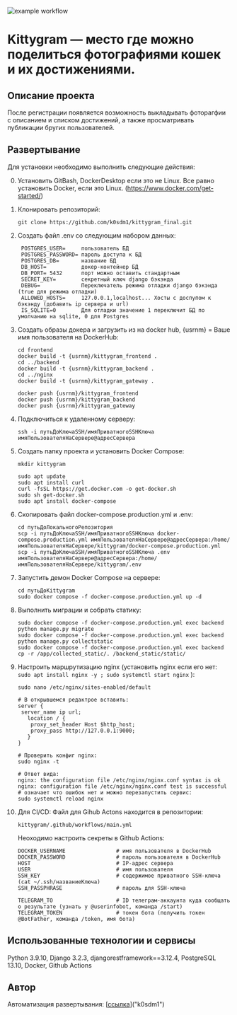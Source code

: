 ![example workflow](https://github.com/k0sdm1/kittygram_finaL/actions/workflows/main.yml/badge.svg)

# Kittygram — место где можно поделиться фотографиями кошек и их достижениями.
## Описание проекта
После регистрации появляется возможность выкладывать фоторагфии с описанием и списком достижений, а также просматривать публикации бругих пользователей.

## Развертывание
Для установки необходимо выполнить следующие действия:

0. Установить GitBash, DockerDesktop если это не Linux. Все равно установить Docker, если это Linux. (https://www.docker.com/get-started/)

1. Клонировать репозиторий:
   ```
   git clone https://github.com/k0sdm1/kittygram_final.git
   ```
2. Создать файл .env со следующим набором данных:
   ```
    POSTGRES_USER=     пользователь БД
    POSTGRES_PASSWORD= пароль доступа к БД
    POSTGRES_DB=       название БД
    DB_HOST=           докер-контейнер БД
    DB_PORT= 5432      порт можно оставить стандартным
    SECRET_KEY=        секретный ключ django бэкэнда
    DEBUG=             Переключатель режима отладки django бэкэнда (true для режима отладки)
    ALLOWED_HOSTS=     127.0.0.1,localhost... Хосты с доспупом к бэкэнду (добавить ip сервера и url)
    IS_SQLITE=0        Для отладки значение 1 переключит БД по умолчанию на sqlite, 0 для Postgres
   ```
3. Создать образы докера и загрузить из на docker hub, {usrnm} = Ваше имя пользователя на DockerHub:
   ```
   cd frontend
   docker build -t {usrnm}/kittygram_frontend .
   cd ../backend
   docker build -t {usrnm}/kittygram_backend .
   cd ../nginx
   docker build -t {usrnm}/kittygram_gateway .

   docker push {usrnm}/kittygram_frontend
   docker push {usrnm}/kittygram_backend
   docker push {usrnm}/kittygram_gateway
   ```
4. Подключиться к удаленному серверу:
   ```
   ssh -i путьДоКлючаSSH/имяПриватногоSSHКлюча имяПользователяНаСервере@адресСервера
   ```   
5. Создать папку проекта и установить Docker Compose:
   ```
   mkdir kittygram

   sudo apt update
   sudo apt install curl
   curl -fsSL https://get.docker.com -o get-docker.sh
   sudo sh get-docker.sh
   sudo apt install docker-compose
   ```
6. Скопировать файл docker-compose.production.yml и .env:
   ```
   cd путьДоЛокальногоРепозитория
   scp -i путьДоКлючаSSH/имяПриватногоSSHКлюча docker-compose.production.yml имяПользователяНаСервере@адресСервера:/home/имяПользователяНаСервере/kittygram/docker-compose.production.yml
   scp -i путьДоКлючаSSH/имяПриватногоSSHКлюча .env имяПользователяНаСервере@адресСервера:/home/имяПользователяНаСервере/kittygram/.env
   ```
7. Запустить демон Docker Compose на сервере:
   ```
   cd путьДоKittygram
   sudo docker compose -f docker-compose.production.yml up -d
   ```
8. Выполнить миграции и собрать статику:
   ```
   sudo docker compose -f docker-compose.production.yml exec backend python manage.py migrate
   sudo docker compose -f docker-compose.production.yml exec backend python manage.py collectstatic
   sudo docker compose -f docker-compose.production.yml exec backend cp -r /app/collected_static/. /backend_static/static/
   ```
9. Настроить маршрутизацию nginx (установить nginx если его нет: ```sudo apt install nginx -y ; sudo systemctl start nginx``` ):
   ```
   sudo nano /etc/nginx/sites-enabled/default

   # В открывшемся редактрое вставить:
   server {
    server_name ip url;
      location / {
       proxy_set_header Host $http_host;
       proxy_pass http://127.0.0.1:9000;
      }
   }
   
   # Проверить конфиг nginx:
   sudo nginx -t
   
   # Ответ вида:
   nginx: the configuration file /etc/nginx/nginx.conf syntax is ok
   nginx: configuration file /etc/nginx/nginx.conf test is successful
   # означает что ошибок нет и можно перезапустить сервис:
   sudo systemctl reload nginx
   ```
10. Для CI/CD:
    Файл для Gihub Actons находится в репозитории:
    ```
    kittygram/.github/workflows/main.yml
    ```
    Неоходимо настроить секреты в Github Actions:
    ```
    DOCKER_USERNAME                # имя пользователя в DockerHub
    DOCKER_PASSWORD                # пароль пользователя в DockerHub
    HOST                           # IP-адрес сервера
    USER                           # имя пользователя
    SSH_KEY                        # содержимое приватного SSH-ключа (cat ~/.ssh/названиеКлюча)
    SSH_PASSPHRASE                 # пароль для SSH-ключа
      
    TELEGRAM_TO                    # ID телеграм-аккаунта куда сообщать о результате (узнать у @userinfobot, команда /start)
    TELEGRAM_TOKEN                 # токен бота (получить токен @BotFather, команда /token, имя бота)
    ```
## Использованные технологии и сервисы

Python 3.9.10, Django 3.2.3, djangorestframework==3.12.4, PostgreSQL 13.10, Docker, Github Actions

## Автор

Автоматизация развертывания: [[ссылка](https://github.com/k0sdm1)]("k0sdm1")
